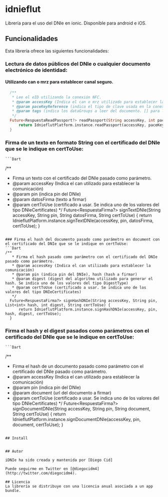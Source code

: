 # idnieflut

Librería para el uso del DNIe en ionic. Disponible para android e iOS.

## Funcionalidades
Esta librería ofrece las siguientes funcionalidades:
### Lectura de datos públicos del DNIe o cualquier documento electrónico de identidad:

#### Utilizando can o mrz para establecer canal seguro.
```Dart
  /**
   * Lee el eID utilizando la conexión NFC.
   * @param accessKey (Indica el can o mrz utilizado para establecer la comunicación)
   * @param paceKeyReference (indica el tipo de clave usada en la conexión, se puede utilizar CAN o MRZ)
   * @param tags (indica los dataGroups a leer del documento. [] para leer todos. En android si no se especifica DG2 no se recupera la foto y si no se especifica DG7 no se recupera la firma, el resto de DGs se recuperan siempre)
   */
  Future<RespuestaReadPassport?> readPassport(String accessKey, int paceKeyReference, List<String> tags) {
      return IdnieflutPlatform.instance.readPassport(accessKey, paceKeyReference, tags);
  }
```


### Firma de un texto en formato String con el certificado del DNIe que se le indique en certToUse:
    ```Dart
/**
   * Firma un texto con el certificado del DNIe pasado como parámetro.
   * @param accessKey (Indica el can utilizado para establecer la comunicación)
   * @param pin (indica pin del DNIe)
   * @param datosFirma (texto a firmar)
   * @param certToUse (certificado a usar. Se indica uno de los valores del tipo DNIeCertificates)
   */
  Future<RespuestaFirma?> signTextDNIe(String accessKey, String pin, String datosFirma, String certToUse) {
      return IdnieflutPlatform.instance.signTextDNIe(accessKey, pin, datosFirma, certToUse);
  }
```

### Firma el hash del documento pasado como parámetro en document con el certificado del DNIe que se le indique en certToUse:
```Dart
/**
   * Firma el hash pasado como parámetro con el certificado del DNIe pasado como parámetro.
   * @param accessKey (Indica el can utilizado para establecer la comunicación)
   * @param pin (indica pin del DNIe), hash (hash a firmar)
   * @param digest (digest del algoritmo utilizado para generar el hash. Se indica uno de los valores del tipo DigestType)
   * @param certToUse (certificado a usar. Se indica uno de los valores del tipo DNIeCertificates)
   */
  Future<RespuestaFirma?> signHashDNIe(String accessKey, String pin, List<int> hash, int digest, String certToUse) {
      return IdnieflutPlatform.instance.signHashDNIe(accessKey, pin, hash, digest, certToUse);
  }
```

### Firma el hash y el digest pasados como parámetros con el certificado del DNIe que se le indique en certToUse:
    ```Dart
/**
   * Firma el hash de un documento pasado como parámetro con el certificado del DNIe pasado como parámetro.
   * @param accessKey (Indica el can utilizado para establecer la comunicación)
   * @param pin (indica pin del DNIe)
   * @param document (url del documento a firmar)
   * @param certToUse (certificado a usar. Se indica uno de los valores del tipo DNIeCertificates)
   */
  Future<RespuestaFirma?> signDocumentDNIe(String accessKey, String pin, String document, String certToUse) {
      return IdnieflutPlatform.instance.signDocumentDNIe(accessKey, pin, document, certToUse);
  }
  ```

## Install


## Autor

iDNIe ha sido creada y mantenida por [Diego Cid]

Puede seguirme en Twitter en [@diegocidm4](http://twitter.com/diegocidm4).

## Licencia
La librería se distribuye con una licencia anual asociada a un app bundle.